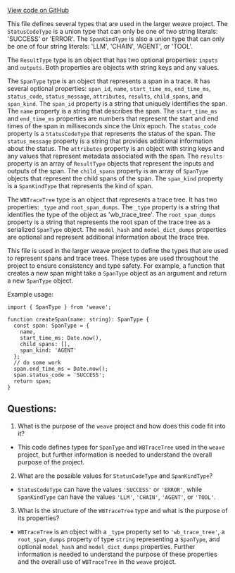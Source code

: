[View code on GitHub](https://github.com/wandb/weave/weave-js/src/core/model/media/traceTree.ts)

This file defines several types that are used in the larger weave project. The `StatusCodeType` is a union type that can only be one of two string literals: 'SUCCESS' or 'ERROR'. The `SpanKindType` is also a union type that can only be one of four string literals: 'LLM', 'CHAIN', 'AGENT', or 'TOOL'. 

The `ResultType` type is an object that has two optional properties: `inputs` and `outputs`. Both properties are objects with string keys and any values. 

The `SpanType` type is an object that represents a span in a trace. It has several optional properties: `span_id`, `name`, `start_time_ms`, `end_time_ms`, `status_code`, `status_message`, `attributes`, `results`, `child_spans`, and `span_kind`. The `span_id` property is a string that uniquely identifies the span. The `name` property is a string that describes the span. The `start_time_ms` and `end_time_ms` properties are numbers that represent the start and end times of the span in milliseconds since the Unix epoch. The `status_code` property is a `StatusCodeType` that represents the status of the span. The `status_message` property is a string that provides additional information about the status. The `attributes` property is an object with string keys and any values that represent metadata associated with the span. The `results` property is an array of `ResultType` objects that represent the inputs and outputs of the span. The `child_spans` property is an array of `SpanType` objects that represent the child spans of the span. The `span_kind` property is a `SpanKindType` that represents the kind of span. 

The `WBTraceTree` type is an object that represents a trace tree. It has two properties: `_type` and `root_span_dumps`. The `_type` property is a string that identifies the type of the object as 'wb_trace_tree'. The `root_span_dumps` property is a string that represents the root span of the trace tree as a serialized `SpanType` object. The `model_hash` and `model_dict_dumps` properties are optional and represent additional information about the trace tree. 

This file is used in the larger weave project to define the types that are used to represent spans and trace trees. These types are used throughout the project to ensure consistency and type safety. For example, a function that creates a new span might take a `SpanType` object as an argument and return a new `SpanType` object. 

Example usage:

```
import { SpanType } from 'weave';

function createSpan(name: string): SpanType {
  const span: SpanType = {
    name,
    start_time_ms: Date.now(),
    child_spans: [],
    span_kind: 'AGENT'
  };
  // do some work
  span.end_time_ms = Date.now();
  span.status_code = 'SUCCESS';
  return span;
}
```
## Questions: 
 1. What is the purpose of the `weave` project and how does this code fit into it?
- This code defines types for `SpanType` and `WBTraceTree` used in the `weave` project, but further information is needed to understand the overall purpose of the project.

2. What are the possible values for `StatusCodeType` and `SpanKindType`?
- `StatusCodeType` can have the values `'SUCCESS'` or `'ERROR'`, while `SpanKindType` can have the values `'LLM'`, `'CHAIN'`, `'AGENT'`, or `'TOOL'`.

3. What is the structure of the `WBTraceTree` type and what is the purpose of its properties?
- `WBTraceTree` is an object with a `_type` property set to `'wb_trace_tree'`, a `root_span_dumps` property of type `string` representing a `SpanType`, and optional `model_hash` and `model_dict_dumps` properties. Further information is needed to understand the purpose of these properties and the overall use of `WBTraceTree` in the `weave` project.